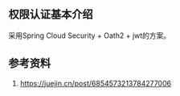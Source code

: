 ## 权限认证基本介绍

采用Spring Cloud Security + Oath2 + jwt的方案。

## 参考资料
1. https://juejin.cn/post/6854573213784277006